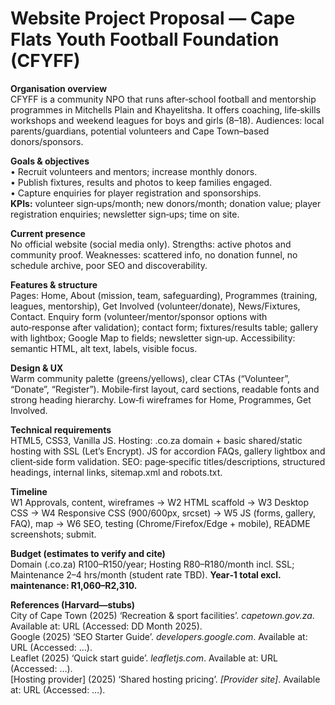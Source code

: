 # Website Project Proposal — Cape Flats Youth Football Foundation (CFYFF)

**Organisation overview**  
CFYFF is a community NPO that runs after‑school football and mentorship programmes in Mitchells Plain and Khayelitsha. It offers coaching, life‑skills workshops and weekend leagues for boys and girls (8–18). Audiences: local parents/guardians, potential volunteers and Cape Town–based donors/sponsors.

**Goals & objectives**  
• Recruit volunteers and mentors; increase monthly donors.  
• Publish fixtures, results and photos to keep families engaged.  
• Capture enquiries for player registration and sponsorships.  
**KPIs:** volunteer sign‑ups/month; new donors/month; donation value; player registration enquiries; newsletter sign‑ups; time on site.

**Current presence**  
No official website (social media only). Strengths: active photos and community proof. Weaknesses: scattered info, no donation funnel, no schedule archive, poor SEO and discoverability.

**Features & structure**  
Pages: Home, About (mission, team, safeguarding), Programmes (training, leagues, mentorship), Get Involved (volunteer/donate), News/Fixtures, Contact. Enquiry form (volunteer/mentor/sponsor options with auto‑response after validation); contact form; fixtures/results table; gallery with lightbox; Google Map to fields; newsletter sign‑up. Accessibility: semantic HTML, alt text, labels, visible focus.

**Design & UX**  
Warm community palette (greens/yellows), clear CTAs (“Volunteer”, “Donate”, “Register”). Mobile‑first layout, card sections, readable fonts and strong heading hierarchy. Low‑fi wireframes for Home, Programmes, Get Involved.

**Technical requirements**  
HTML5, CSS3, Vanilla JS. Hosting: .co.za domain + basic shared/static hosting with SSL (Let’s Encrypt). JS for accordion FAQs, gallery lightbox and client‑side form validation. SEO: page‑specific titles/descriptions, structured headings, internal links, sitemap.xml and robots.txt.

**Timeline**  
W1 Approvals, content, wireframes → W2 HTML scaffold → W3 Desktop CSS → W4 Responsive CSS (900/600px, srcset) → W5 JS (forms, gallery, FAQ), map → W6 SEO, testing (Chrome/Firefox/Edge + mobile), README screenshots; submit.

**Budget (estimates to verify and cite)**  
Domain (.co.za) R100–R150/year; Hosting R80–R180/month incl. SSL; Maintenance 2–4 hrs/month (student rate TBD). **Year‑1 total excl. maintenance: R1,060–R2,310.**

**References (Harvard—stubs)**  
City of Cape Town (2025) ‘Recreation & sport facilities’. *capetown.gov.za*. Available at: URL (Accessed: DD Month 2025).  
Google (2025) ‘SEO Starter Guide’. *developers.google.com*. Available at: URL (Accessed: …).  
Leaflet (2025) ‘Quick start guide’. *leafletjs.com*. Available at: URL (Accessed: …).  
[Hosting provider] (2025) ‘Shared hosting pricing’. *[Provider site]*. Available at: URL (Accessed: …).
